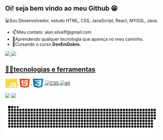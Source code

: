 ## Oi! seja bem vindo ao meu Github 😁 
💻Sou Desenvolvedor, estudo HTML, CSS, JavaScript, React, MYSQL, Java.

 <ul>
    <li>📫Meu contato: alan.silva1f@gmail.com</li>
    <li>📕Aprendendo qualquer tecnologia que apareça no meu caminho.</li>
    <li>🌱Cursando o curso <strong>DevEmDobro.</strong></li>
 </ul>

 <div>
  <a href="https://github.com/allanlima123">
  <img height="160em" src="https://github-readme-stats.vercel.app/api?username=allanlima123&show_icons=true&theme=tokyonight&include_all_commits=true&count_private=true"/>
  <img height="160em" src="https://github-readme-stats.vercel.app/api/top-langs/?username=allanlima123&layout=compact&langs_count=6&theme=tokyonight"/>
</div>
 
## 🚀📖tecnologias e ferramentas
<div style="display: inline_block">
  <img align="center" alt="Js" height="30" width="40" src="https://raw.githubusercontent.com/devicons/devicon/master/icons/javascript/javascript-plain.svg">
  <img align="center" alt="HTML" height="30" width="40" src="https://raw.githubusercontent.com/devicons/devicon/master/icons/html5/html5-original.svg">
  <img align="center" alt="CSS" height="30" width="40" src="https://raw.githubusercontent.com/devicons/devicon/master/icons/css3/css3-original.svg">
  <img align="center" alt="CSS" height="30" width="40" src="https://cdn.jsdelivr.net/gh/devicons/devicon/icons/react/react-original.svg">
  <img align="center" alt="git" height="30" width="40" src="https://cdn.jsdelivr.net/gh/devicons/devicon/icons/git/git-original.svg" />
  <!--<img align="center" alt="Vue" height="30" width="40" src="https://cdn.jsdelivr.net/gh/devicons/devicon/icons/vuejs/vuejs-original-wordmark.svg" />-->
</div>
 
 <br>
 
<div> 
  <a href="https://instagram.com/devemdobro" target="_blank"><img src="https://img.shields.io/badge/-Instagram-%23E4405F?style=for-the-badge&logo=instagram&logoColor=white" target="_blank"></a>
  <a href="https://www.linkedin.com/in/alanlimasantos/" target="_blank"><img src="https://img.shields.io/badge/-LinkedIn-%230077B5?style=for-the-badge&logo=linkedin&logoColor=white" target="_blank"></a> 
 
  ![Snake animation](https://github.com/allanlima123/allanlima123/blob/output/github-contribution-grid-snake.svg)

</div>


